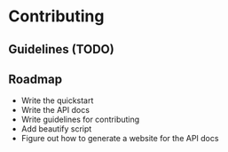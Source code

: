 # Contributing

## Guidelines (TODO)

## Roadmap

- Write the quickstart
- Write the API docs
- Write guidelines for contributing
- Add beautify script
- Figure out how to generate a website for the API docs

